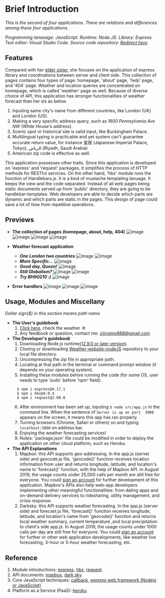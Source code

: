 # Brief Introduction
*This is the second of four applications. There are relations and differences among these four applications.*

*Programming lanauage: JavaScript. Runtime: Node.JS. Library: Express. Text editor: Visual Studio Code. Source code repository: [Redirect here](https://github.com/ZijingMo/Weather-website-nodeJS).*

## Features
Compared with her [elder sister](https://github.com/ZijingMo/After_Graduation/tree/master/Vanilla.JS/Weather), she focuses on the application of express library and coordinations between server and client side. This collection of pages contains four types of page: homepage, 'about' page, 'help' page, and '404' page. Weather and location queries are concentrated on homepage, which is called 'weather' page as well. Because of diverse choice of API, this application has stronger functionalities of weather forecast than her sis as below. 
1. Inputing same city's name from different countries, like London (UK) and London (US).
2. Making a very specific address query, such as *1600 Pennsylvania Ave NW* (White House's address).
3. Scenic spot or historical site is valid input, like Buckingham Palace.
4. Multilingual typing is practicable and yet system can't guarantee accurate return value, for instance 皇居 (Japanese Imperial Palace, Tokyo), الرياض (Riyadh, Saudi Arabia)  
5. American zip code is effective as well. 

This application possesses other traits. Since this application is developed on 'express' and 'request' packages, it simplifies the process of HTTP methods for RESTful services. On the other hand, 'hbs' module runs the function of Handlebars.js. It is a kind of mustache templating lanuage. It keeps the view and the code separated. Instead of all web pages being static documents served up from 'public' directory, they are going to be handlebar-templates. Web developers are able to decide which parts are dynamic and which parts are static in the pages. This design of page could save a lot of time from repetitive operations. 

## Previews
- **The collection of pages (homepage, about, help, 404)**
![image](https://github.com/ZijingMo/After_Graduation/blob/master/Node.JS/Weather%20app/Preview/Preview1.png)
![image](https://github.com/ZijingMo/After_Graduation/blob/master/Node.JS/Weather%20app/Preview/Preview2.png)
![image](https://github.com/ZijingMo/After_Graduation/blob/master/Node.JS/Weather%20app/Preview/Preview3.png)
![image](https://github.com/ZijingMo/After_Graduation/blob/master/Node.JS/Weather%20app/Preview/Preview4.png)
- **Weather forecast application**

  - ***One London two countries***
  ![image](https://github.com/ZijingMo/After_Graduation/blob/master/Node.JS/Weather%20app/Preview/Preview5.png)
  ![image](https://github.com/ZijingMo/After_Graduation/blob/master/Node.JS/Weather%20app/Preview/Preview6.png)
  - ***More Specific...***
  ![image](https://github.com/ZijingMo/After_Graduation/blob/master/Node.JS/Weather%20app/Preview/Preview7.png)
  - ***Good day, Queen!***
  ![image](https://github.com/ZijingMo/After_Graduation/blob/master/Node.JS/Weather%20app/Preview/Preview8.png)
  - ***Still Globalism?***
  ![image](https://github.com/ZijingMo/After_Graduation/blob/master/Node.JS/Weather%20app/Preview/Preview9.png)
  ![image](https://github.com/ZijingMo/After_Graduation/blob/master/Node.JS/Weather%20app/Preview/Preview14.png)
  - ***Try BH90210 :)***
  ![image](https://github.com/ZijingMo/After_Graduation/blob/master/Node.JS/Weather%20app/Preview/Preview10.png)  
- **Error handlers**
![image](https://github.com/ZijingMo/After_Graduation/blob/master/Node.JS/Weather%20app/Preview/Preview11.png)
![image](https://github.com/ZijingMo/After_Graduation/blob/master/Node.JS/Weather%20app/Preview/Preview12.png)
![image](https://github.com/ZijingMo/After_Graduation/blob/master/Node.JS/Weather%20app/Preview/Preview13.png)

## Usage, Modules and Miscellany
*Dollar sign($) in this section means path name*
- **The User's guidebook**
    1. [Click here](https://mo-weather-nodejs-app.herokuapp.com), check the weather :sunny: 
    2. Any feedbook or question, contact me: zijingmo888@gmail.com
- **The Developer's guidebook**
    1. Downloading Node.js runtime[(12.9.0 or later version)](https://nodejs.org/en/download/current/).
    2. Cloning or downloading [Weather-website-nodeJS](https://github.com/ZijingMo/Weather-website-nodeJS) repository to your local file directory. 
    3. Uncompressing the zip file in appropriate path.
    4. Locating at that path in the terminal or command prompt window (it depends on your operating system).
    5. Installing these modules before running the code (for some OS, user needs to type 'sudo' before 'npm' field):
    ```
      $ npm i express@4.17.1 
      $ npm i hbs@4.0.4
      $ npm i request@2.88.0
    ```
    6. After environment has been set up, inputing ``$ node src/app.js`` in the command line. When the sentence of ``Server is up on port  3000`` appears on the screen, it means this app has ran properly. 
    7. Turning browsers (Chrome, Safari or others) on and typing `localhost:3000` on address bar.
    8. Enjoying the weather forecasting services!
    9. Notes: 'package.json' file could be modified in order to deploy the application on other cloud platform, such as Heroku.
- **The API Explanations** 
    1. Mapbox: this API supports geo-addressing. In the app.js (server side) and geocode.js file, 'geocode()' function receives location information from user and returns longitude, latitude, and location's name to 'forecast()' function, with the help of Mapbox API. In August 2019, the usage counts under 25,000 calls per month are still free for everyone. You could [sign an account](https://account.mapbox.com/auth/signup/?route-to=%22/%22) for further development of this application. Mapbox's APIs also help web-app developers implementing other meaningful functionalities: from dating apps and on-demand delivery services to ridesharing, utility management, and crisis response.  
    2. Darksky: this API supports weather forecasting. In the app.js (server side) and forecast.js file, 'forecast()' function receives longitude, latitude, and location's name from 'geocode()' function and returns local weather summary, current temperature ,and local precipitation to client's side app.js. In August 2019, the usage counts under 1000 calls per day are still free for everyone. You could [sign an account](https://darksky.net/dev/register) for further or other web application developments, like weather live forecasting, 3-hour or 5-hour weather forecasting, etc. 
## Reference
1. Module introductions: [express](https://www.npmjs.com/package/express), [hbs](https://www.npmjs.com/package/hbs), [request](https://www.npmjs.com/package/request).
2. API documents: [mapbox](https://docs.mapbox.com/api/search/), [dark sky](https://darksky.net/dev/docs)
3. Core JavaScript techniques: [callback](https://medium.com/codebuddies/getting-to-know-asynchronous-javascript-callbacks-promises-and-async-await-17e0673281ee), [express web framework (Nodejs or JavaScript)](https://developer.mozilla.org/en-US/docs/Learn/Server-side/Express_Nodejs)
4. Platform as a Service (PaaS): [heroku](https://devcenter.heroku.com/articles/getting-started-with-nodejs)
